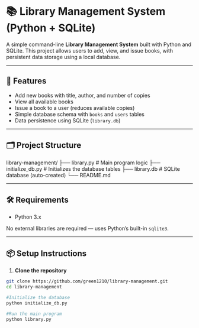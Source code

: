 # 📚 Library Management System (Python + SQLite)

A simple command-line **Library Management System** built with Python and SQLite. This project allows users to add, view, and issue books, with persistent data storage using a local database.

---

## 🚀 Features

- Add new books with title, author, and number of copies
- View all available books
- Issue a book to a user (reduces available copies)
- Simple database schema with `books` and `users` tables
- Data persistence using SQLite (`library.db`)

---

## 🗂️ Project Structure

library-management/
├── library.py # Main program logic
├── initialize_db.py # Initializes the database tables
├── library.db # SQLite database (auto-created)
└── README.md


---

## 🛠️ Requirements

- Python 3.x

No external libraries are required — uses Python’s built-in `sqlite3`.

---

## 📦 Setup Instructions

1. **Clone the repository**

```bash
git clone https://github.com/green1210/library-management.git
cd library-management

#Initialize the database
python initialize_db.py

#Run the main program
python library.py

